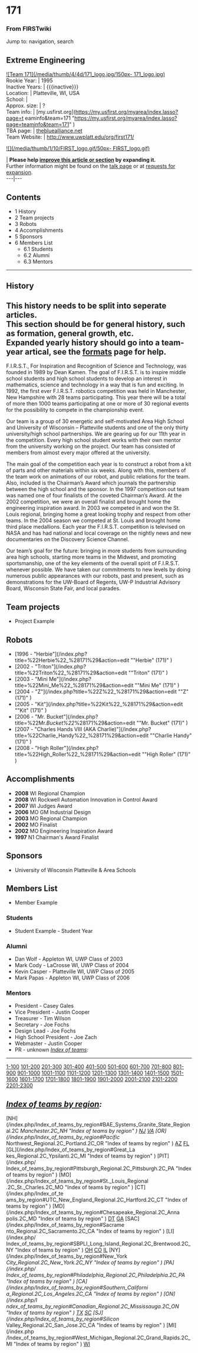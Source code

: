 # 171

### From FIRSTwiki

Jump to: navigation, search

Extreme Engineering  
---  
[![Team 171](/media/thumb/4/4d/171_logo.jpg/150px-
171_logo.jpg)](/index.php/Image:171_logo.jpg "Team 171" )  
Rookie Year: | 1995  
Inactive Years: | {{{inactive}}}  
Location: | Platteville, WI, USA  
School: |  
Approx. size: | ?  
Team info: | [my.usfirst.org](https://my.usfirst.org/myarea/index.lasso?page=t
eaminfo&team=171
"https://my.usfirst.org/myarea/index.lasso?page=teaminfo&team=171" )  
TBA page: |
[thebluealliance.net](http://www.thebluealliance.net/tbatv/team.php?team=171
"http://www.thebluealliance.net/tbatv/team.php?team=171" )  
Team Website: | <http://www.uwplatt.edu/org/first171/>  
  
  

[![](/media/thumb/1/10/FIRST_logo.gif/50px-
FIRST_logo.gif)](/index.php/Image:FIRST_logo.gif "" )

| **Please help [improve this article or
section](http://www.firstwiki.net/index.php?title=171&action=edit
"http://www.firstwiki.net/index.php?title=171&action=edit" ) by expanding
it.**  
Further information might be found on the [talk
page](/index.php?title=Talk:171&action=edit "Talk:171" ) or at [requests for
expansion](/index.php/FIRSTwiki:Requests_for_expansion "FIRSTwiki:Requests for
expansion" ).  
---|---  
  
  

## Contents

  * 1 History
  * 2 Team projects
  * 3 Robots
  * 4 Accomplishments
  * 5 Sponsors
  * 6 Members List
    * 6.1 Students
    * 6.2 Alumni
    * 6.3 Mentors  
---  
  

## History

**This history needs to be split into seperate articles.**   
This section should be for general history, such as formation, general growth,
etc.  
Expanded yearly history should go into a team-year artical, see the
[formats](/index.php/FIRSTwiki:Page_formats "FIRSTwiki:Page formats" ) page
for help.  
---  
  
F.I.R.S.T., For Inspiration and Recognition of Science and Technology, was
founded in 1989 by Dean Kamen. The goal of F.I.R.S.T. is to inspire middle
school students and high school students to develop an interest in
mathematics, science and technology in a way that is fun and exciting. In
1992, the first ever F.I.R.S.T. robotics competition was held in Manchester,
New Hampshire with 28 teams participating. This year there will be a total of
more then 1000 teams participating at one or more of 30 regional events for
the possibility to compete in the championship event.

Our team is a group of 30 energetic and self-motivated Area High School and
University of Wisconsin – Platteville students and one of the only thirty
university/high school partnerships. We are gearing up for our 11th year in
the competition. Every high school student works with their own mentor from
the university working on the project. Our team has consisted of members from
almost every major offered at the university.

The main goal of the competition each year is to construct a robot from a kit
of parts and other materials within six weeks. Along with this, members of the
team work on animations of our robot, and public relations for the team. Also,
included is the Chairman’s Award which journals the partnership between the
high school and the sponsor. In the 1997 competition out team was named one of
four finalists of the coveted Chairman’s Award. At the 2002 competition, we
were an overall finalist and brought home the engineering inspiration award.
In 2003 we competed in and won the St. Louis regional, bringing home a great
looking trophy and respect from other teams. In the 2004 season we competed at
St. Louis and brought home third place medallions. Each year the F.I.R.S.T.
competition is televised on NASA and has had national and local coverage on
the nightly news and new documentaries on the Discovery Science Channel.

Our team’s goal for the future: bringing in more students from surrounding
area high schools, starting more teams in the Midwest, and promoting
sportsmanship, one of the key elements of the overall spirit of F.I.R.S.T.
whenever possible. We have taken our commitments to new levels by doing
numerous public appearances with our robots, past and present, such as
demonstrations for the UW-Board of Regents, UW-P Industrial Advisory Board,
Wisconsin State Fair, and local parades.


## Team projects

  * Project Example 


## Robots

  * [1996 - "Herbie"](/index.php?title=%22Herbie%22_%28171%29&action=edit ""Herbie" \(171\)" )
  * [2002 - "Triton"](/index.php?title=%22Triton%22_%28171%29&action=edit ""Triton" \(171\)" )
  * [2003 - "Mini Me"](/index.php?title=%22Mini_Me%22_%28171%29&action=edit ""Mini Me" \(171\)" )
  * [2004 - "Z"](/index.php?title=%22Z%22_%28171%29&action=edit ""Z" \(171\)" )
  * [2005 - "Kit"](/index.php?title=%22Kit%22_%28171%29&action=edit ""Kit" \(171\)" )
  * [2006 - "Mr. Bucket"](/index.php?title=%22Mr._Bucket%22_%28171%29&action=edit ""Mr. Bucket" \(171\)" )
  * [2007 - "Charles Hands VIII (AKA Charlie)"](/index.php?title=%22Charlie_Handy%22_%28171%29&action=edit ""Charlie Handy" \(171\)" )
  * [2008 - "High Roller"](/index.php?title=%22High_Roller%22_%28171%29&action=edit ""High Roller" \(171\)" )


## Accomplishments

  * **2008** WI Regional Champion 
  * **2008** WI Rockwell Automation Innovation in Control Award 
  * **2007** WI Judges Award 
  * **2006** MO GM Industrial Design 
  * **2003** MO Regional Champion 
  * **2002** MO Finalist 
  * **2002** MO Engineering Inspiration Award 
  * **1997** N1 Chairman's Award Finalist 


## Sponsors

  * University of Wisconsin Platteville &amp; Area Schools 


## Members List

  * Member Example 


### Students

  * Student Example - Student Year 


### Alumni

  * Dan Wolf - Appleton WI, UWP Class of 2003 
  * Mark Cody - LaCrosse WI, UWP Class of 2004 
  * Kevin Casper - Platteville WI, UWP Class of 2005 
  * Mark Papas - Appleton WI, UWP Class of 2006 


### Mentors

  * President - Casey Gales 
  * Vice President - Justin Cooper 
  * Treasurer - Tim Wilson 
  * Secretary - Joe Fochs 
  * Design Lead - Joe Fochs 
  * High School President - Joe Zach 
  * Webmaster - Justin Cooper 
  * PR - unknown 
_[Index of teams](/index.php/Index_of_teams "Index of teams" ):_  
---  
  
[1-100](/index.php/Index_of_teams#1-100 "Index of teams" )
[101-200](/index.php/Index_of_teams#101-200 "Index of teams" )
[201-300](/index.php/Index_of_teams#201-300 "Index of teams" )
[301-400](/index.php/Index_of_teams#301-400 "Index of teams" )
[401-500](/index.php/Index_of_teams#401-500 "Index of teams" )
[501-600](/index.php/Index_of_teams#501-600 "Index of teams" )
[601-700](/index.php/Index_of_teams#601-700 "Index of teams" )
[701-800](/index.php/Index_of_teams#701-800 "Index of teams" )
[801-900](/index.php/Index_of_teams#801-900 "Index of teams" )
[901-1000](/index.php/Index_of_teams#901-1000 "Index of teams" )
[1001-1100](/index.php/Index_of_teams#1001-1100 "Index of teams" )
[1101-1200](/index.php/Index_of_teams#1101-1200 "Index of teams" )
[1201-1300](/index.php/Index_of_teams#1201-1300 "Index of teams" )
[1301-1400](/index.php/Index_of_teams#1301-1400 "Index of teams" )
[1401-1500](/index.php/Index_of_teams#1401-1500 "Index of teams" )
[1501-1600](/index.php/Index_of_teams#1501-1600 "Index of teams" )
[1601-1700](/index.php/Index_of_teams#1601-1700 "Index of teams" )
[1701-1800](/index.php/Index_of_teams#1701-1800 "Index of teams" )
[1801-1900](/index.php/Index_of_teams#1801-1900 "Index of teams" )
[1901-2000](/index.php/Index_of_teams#1901-2000 "Index of teams" )
[2001-2100](/index.php/Index_of_teams#2001-2100 "Index of teams" )
[2101-2200](/index.php/Index_of_teams#2101-2200 "Index of teams" )
[2201-2300](/index.php/Index_of_teams#2201-2300 "Index of teams" )  
  
  

_[Index of teams by region](/index.php/Index_of_teams_by_region "Index of
teams by region" ):_  
---  
  
[NH](/index.php/Index_of_teams_by_region#BAE_Systems_Granite_State_Regional.2C
_Manchester.2C_NH "Index of teams by region" )
[NJ](/index.php/Index_of_teams_by_region#New_Jersey_Regional.2C_Trenton.2C_NJ
"Index of teams by region" )
[VA](/index.php/Index_of_teams_by_region#NASA.2FVCU_Regional.2C_Richmond.2C_VA
"Index of teams by region" ) [OR](/index.php/Index_of_teams_by_region#Pacific_
Northwest_Regional.2C_Portland.2C_OR "Index of teams by region" )
[AZ](/index.php/Index_of_teams_by_region#Arizona_Regional.2C_Phoenix.2C_AZ
"Index of teams by region" )
[FL](/index.php/Index_of_teams_by_region#Florida_Regional.2C_Orlando.2C_FL
"Index of teams by region" ) [GL](/index.php/Index_of_teams_by_region#Great_La
kes_Regional.2C_Ypsilanti.2C_MI "Index of teams by region" ) [PIT](/index.php/
Index_of_teams_by_region#Pittsburgh_Regional.2C_Pittsburgh.2C_PA "Index of
teams by region" ) [MO](/index.php/Index_of_teams_by_region#St._Louis_Regional
.2C_St._Charles.2C_MO "Index of teams by region" ) [CT](/index.php/Index_of_te
ams_by_region#UTC_New_England_Regional.2C_Hartford.2C_CT "Index of teams by
region" ) [MD](/index.php/Index_of_teams_by_region#Chesapeake_Regional.2C_Anna
polis.2C_MD "Index of teams by region" )
[DT](/index.php/Index_of_teams_by_region#Detroit_Regional.2C_Detroit.2C_MI
"Index of teams by region" )
[GA](/index.php/Index_of_teams_by_region#Peachtree_Regional.2C_Duluth.2C_GA
"Index of teams by region" ) [SAC](/index.php/Index_of_teams_by_region#Sacrame
nto_Regional.2C_Sacramento.2C_CA "Index of teams by region" ) [LI](/index.php/
Index_of_teams_by_region#SBPLI_Long_Island_Regional.2C_Brentwood.2C_NY "Index
of teams by region" )
[OH](/index.php/Index_of_teams_by_region#Buckeye_Regional.2C_Cleveland.2C_OH
"Index of teams by region" )
[CO](/index.php/Index_of_teams_by_region#Colorado_Regional.2C_Denver.2C_CO
"Index of teams by region" )
[IL](/index.php/Index_of_teams_by_region#Midwest_Regional.2C_Evanston.2C_IL
"Index of teams by region" ) [NY](/index.php/Index_of_teams_by_region#New_York
_City_Regional.2C_New_York.2C_NY "Index of teams by region" ) [PA](/index.php/
Index_of_teams_by_region#Philadelphia_Regional.2C_Philadelphia.2C_PA "Index of
teams by region" ) [CA](/index.php/Index_of_teams_by_region#Southern_Californi
a_Regional.2C_Los_Angeles.2C_CA "Index of teams by region" ) [ON](/index.php/I
ndex_of_teams_by_region#Canadian_Regional.2C_Mississauga.2C_ON "Index of teams
by region" )
[TX](/index.php/Index_of_teams_by_region#Lone_Star_Regional.2C_Houston.2C_TX
"Index of teams by region" )
[SC](/index.php/Index_of_teams_by_region#Palmetto_Regional.2C_Columbia.2C_SC
"Index of teams by region" ) [SJ](/index.php/Index_of_teams_by_region#Silicon_
Valley_Regional.2C_San_Jose.2C_CA "Index of teams by region" ) [MI](/index.php
/Index_of_teams_by_region#West_Michigan_Regional.2C_Grand_Rapids.2C_MI "Index
of teams by region" )
[WI](/index.php/Index_of_teams_by_region#Wisconsin_Regional.2C_Milwaukee.2C_WI
"Index of teams by region" )  
  
  

